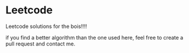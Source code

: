 # Leetcode
Leetcode solutions for the bois!!!!

if you find a better algorithm than the one used here, feel free to create a pull request and contact me.
